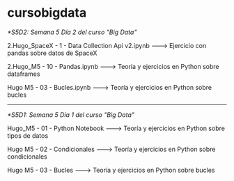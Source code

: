 # cursobigdata


_*S5D2: Semana 5 Día 2 del curso "Big Data"_

  2.Hugo_SpaceX - 1 - Data Collection Api v2.ipynb     --->   Ejercicio con pandas sobre datos de SpaceX

  2.Hugo_M5 - 10 - Pandas.ipynb  --->   Teoría y ejercicios en Python sobre dataframes
  
  Hugo M5 - 03 - Bucles.ipynb            --->   Teoría y ejercicios en Python sobre bucles

----------------------------------------------------------------------------------------------------------------------


_*S5D1: Semana 5 Día 1 del curso "Big Data"_

  Hugo_M5 - 01 - Python Notebook   --->   Teoría y ejercicios en Python sobre tipos de datos
  
  Hugo M5 - 02 - Condicionales     --->   Teoría y ejercicios en Python sobre condicionales
  
  Hugo M5 - 03 - Bucles            --->   Teoría y ejercicios en Python sobre bucles
